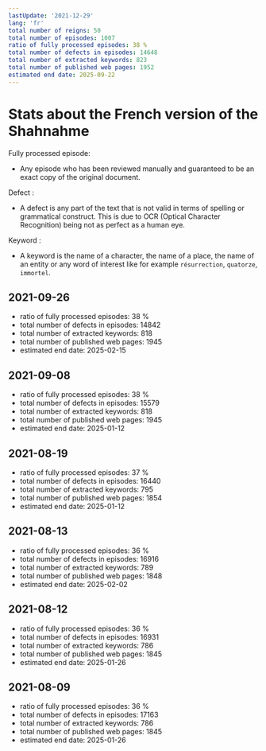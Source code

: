 ```yaml
---
lastUpdate: '2021-12-29'
lang: 'fr'
total number of reigns: 50
total number of episodes: 1007
ratio of fully processed episodes: 38 %
total number of defects in episodes: 14648
total number of extracted keywords: 823
total number of published web pages: 1952
estimated end date: 2025-09-22
---
```


# Stats about the French version of the Shahnahme

Fully processed episode:

- Any episode who has been reviewed manually and guaranteed to be an exact copy of the original document.

Defect :

- A defect is any part of the text that is not valid in terms of spelling or grammatical construct. This is due to OCR (Optical Character Recognition) being not as perfect as a human eye.

Keyword :

- A keyword is the name of a character, the name of a place, the name of an entity or any word of interest like for example `résurrection`, `quatorze`, `immortel`.

## 2021-09-26

- ratio of fully processed episodes: 38 %
- total number of defects in episodes: 14842
- total number of extracted keywords: 818
- total number of published web pages: 1945
- estimated end date: 2025-02-15

## 2021-09-08

- ratio of fully processed episodes: 38 %
- total number of defects in episodes: 15579
- total number of extracted keywords: 818
- total number of published web pages: 1945
- estimated end date: 2025-01-12

## 2021-08-19

- ratio of fully processed episodes: 37 %
- total number of defects in episodes: 16440
- total number of extracted keywords: 795
- total number of published web pages: 1854
- estimated end date: 2025-01-12

## 2021-08-13

- ratio of fully processed episodes: 36 %
- total number of defects in episodes: 16916
- total number of extracted keywords: 789
- total number of published web pages: 1848
- estimated end date: 2025-02-02

## 2021-08-12

- ratio of fully processed episodes: 36 %
- total number of defects in episodes: 16931
- total number of extracted keywords: 786
- total number of published web pages: 1845
- estimated end date: 2025-01-26

## 2021-08-09

- ratio of fully processed episodes: 36 %
- total number of defects in episodes: 17163
- total number of extracted keywords: 786
- total number of published web pages: 1845
- estimated end date: 2025-01-26
